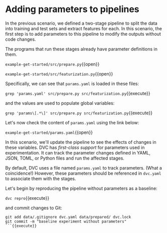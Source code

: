# Adding parameters to pipelines

In the previous scenario, we defined a two-stage pipeline to split the data into
training and test sets and extract features for each. In this scenario, the
first step is to add parameters to this pipeline to modify the outputs without
code changes.

The programs that run these stages already have parameter definitions in them.

`example-get-started/src/prepare.py`{{open}}

`example-get-started/src/featurization.py`{{open}}

Specifically, we can see that `params.yaml` is loaded in these files:

`grep 'params.yaml' src/prepare.py src/featurization.py`{{execute}}

and the values are used to populate global variables: 

`grep 'params\[.*\]' src/prepare.py src/featurization.py`{{execute}}

Let's now check the content of `params.yaml` using the link below:

`example-get-started/params.yaml`{{open}}

In this scenario, we'll update the pipeline to see the effects of changes in
these variables. DVC has _first-class support_ for parameters used in
experimentation. It can track the parameter changes defined in YAML, JSON, TOML,
or Python files and run the affected stages.

By default, DVC uses a file named `params.yaml` to track parameters. (What a
coincidence!) However, these parameters should be referenced in `dvc.yaml` to
associate them with the stages.

Let's begin by reproducing the pipeline without parameters as a baseline:

`dvc repro`{{execute}}

and commit changes to Git:

```
git add data/.gitignore dvc.yaml data/prepared/ dvc.lock
git commit -m "baseline experiment without parameters"
```{{execute}}
